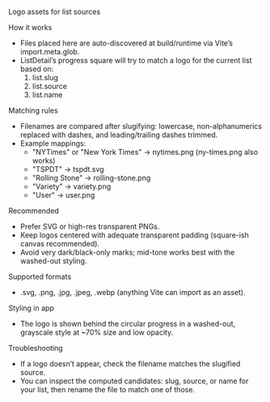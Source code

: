 Logo assets for list sources

How it works
- Files placed here are auto-discovered at build/runtime via Vite’s import.meta.glob.
- ListDetail’s progress square will try to match a logo for the current list based on:
  1) list.slug
  2) list.source
  3) list.name

Matching rules
- Filenames are compared after slugifying: lowercase, non-alphanumerics replaced with dashes, and leading/trailing dashes trimmed.
- Example mappings:
  - "NYTimes" or "New York Times" -> nytimes.png (ny-times.png also works)
  - "TSPDT" -> tspdt.svg
  - "Rolling Stone" -> rolling-stone.png
  - "Variety" -> variety.png
  - "User" -> user.png

Recommended
- Prefer SVG or high-res transparent PNGs.
- Keep logos centered with adequate transparent padding (square-ish canvas recommended).
- Avoid very dark/black-only marks; mid-tone works best with the washed-out styling.

Supported formats
- .svg, .png, .jpg, .jpeg, .webp (anything Vite can import as an asset).

Styling in app
- The logo is shown behind the circular progress in a washed-out, grayscale style at ~70% size and low opacity.

Troubleshooting
- If a logo doesn’t appear, check the filename matches the slugified source.
- You can inspect the computed candidates: slug, source, or name for your list, then rename the file to match one of those.
